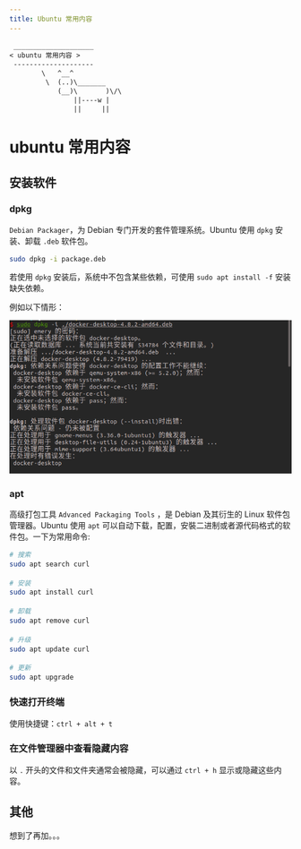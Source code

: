 ```yaml
---
title: Ubuntu 常用内容
---
```




```:no-line-numbers
 ____________________
< ubuntu 常用内容 >
 --------------------
        \   ^__^
         \  (..)\_______
            (__)\       )\/\
                ||----w |
                ||     ||
```




# ubuntu 常用内容

## 安装软件


### dpkg

`Debian Packager`，为 Debian 专门开发的套件管理系统。Ubuntu 使用 `dpkg` 安装、卸载 `.deb` 软件包。

```sh
sudo dpkg -i package.deb
```

若使用 `dpkg` 安装后，系统中不包含某些依赖，可使用 `sudo apt install -f` 安装缺失依赖。

例如以下情形：


![dpkg-error](/images/docs/guide/base/dpkg-error.png)

### apt

高级打包工具 `Advanced Packaging Tools` ，是 Debian 及其衍生的 Linux 软件包管理器。Ubuntu 使用 `apt` 可以自动下载，配置，安裝二进制或者源代码格式的软件包。一下为常用命令:


```sh
# 搜索
sudo apt search curl

# 安装
sudo apt install curl

# 卸载
sudo apt remove curl

# 升级
sudo apt update curl

# 更新
sudo apt upgrade
```

### 快速打开终端

使用快捷键：`ctrl + alt + t`

### 在文件管理器中查看隐藏内容

以 `.` 开头的文件和文件夹通常会被隐藏，可以通过 `ctrl + h` 显示或隐藏这些内容。

## 其他

想到了再加。。。

